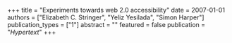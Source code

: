+++
title = "Experiments towards web 2.0 accessibility"
date = 2007-01-01
authors = ["Elizabeth C. Stringer", "Yeliz Yesilada", "Simon Harper"]
publication_types = ["1"]
abstract = ""
featured = false
publication = "*Hypertext*"
+++


